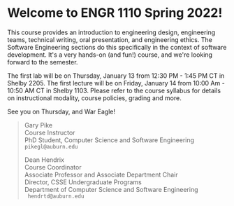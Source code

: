 
# Welcome to ENGR 1110 Spring 2022!

This course provides an introduction to engineering design, engineering teams,
technical writing, oral presentation, and engineering ethics. The Software
Engineering sections do this specifically in the context of software
development. It's a very hands-on (and fun!) course, and we're looking forward
to the semester.

The first lab will be on Thursday, January 13 from 12:30 PM - 1:45 PM CT in
Shelby 2205. The first lecture will be on Friday, January 14 from 10:00 Am -
10:50 AM CT in Shelby 1103. Please refer to the course syllabus for details on
instructional modality, course policies, grading and more.

See you on Thursday, and War Eagle!

> Gary Pike  
> Course Instructor  
> PhD Student, Computer Science and Software Engineering  
> `pikegl@auburn.edu`  
>    
>     
> Dean Hendrix  
> Course Coordinator  
> Associate Professor and Associate Department Chair  
> Director, CSSE Undergraduate Programs  
> Department of Computer Science and Software Engineering  
>` hendrtd@auburn.edu`  



